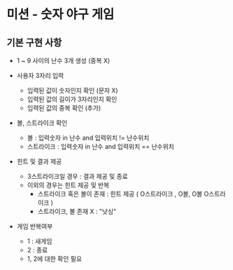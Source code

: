 # 미션 - 숫자 야구 게임

## 기본 구현 사항

- 1 ~ 9 사이의 난수 3개 생성 (중복 X)
- 사용자 3자리 입력
  - 입력된 값이 숫자인지 확인 (문자 X)
  - 입력된 값의 길이가 3자리인지 확인
  - 입력된 값의 중복 확인 (추가)

- 볼, 스트라이크 확인
  - 볼 : 입력숫자 in 난수 and 입력위치 != 난수위치
  - 스트라이크 : 입력숫자 in 난수 and 입력위치 == 난수위치

- 힌트 및 결과 제공  
  - 3스트라이크일 경우 : 결과 제공 및 종료
  - 이외의 경우는 힌트 제공 및 반복
    - 스트라이크 혹은 볼이 존재 : 힌트 제공 ( O스트라이크 , O볼, O볼 O스트라이크 )
    - 스트라이크, 볼 존재 X : "낫싱"

- 게임 반복여부
  - 1 : 새게임
  - 2 : 종료
  - 1, 2에 대한 확인 필요
  
  
  
  

